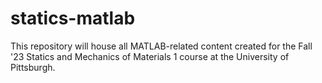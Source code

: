 # statics-matlab
This repository will house all MATLAB-related content created for the Fall '23 Statics and Mechanics of Materials 1 course at the University of Pittsburgh.
